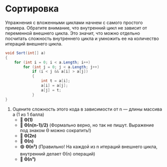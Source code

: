 # Сортировка

Упражнения с вложенными циклами начнем с самого простого примера. Обратите внимание, что внутренний цикл не зависит от переменной внешнего цикла. Это значит, что можно отдельно посчитать сложность внутреннего цикла и умножить ее на количество итераций внешнего цикла.

```cs
void Sort(int[] a)
{
    for (int i = 0; i < a.Length; i++)
        for (int j = 0; j < a.Length; j++)
            if (i < j && a[i] > a[j])
            {
                int t = a[i];
                a[i] = a[j];
                a[j] = t;
            }
}
```

1. Оцените сложность этого кода в зависимости от n — длины массива a (1 из 1 балла)
   * 🔴 **Θ(1)**
   * 🔴 **Θ(n(n-1)/2)** (Формально верно, но так не пишут. Выражение под знаком Θ можно сократить!)
   * 🔴 **Θ(2n)**
   * 🔴 **Θ(n)**
   * 🟢 **Θ(n²)** (Правильно! На каждой из n итераций внешнего цикла, внутренний делает Θ(n) операций)
   * 🔴 **Θ(n³)**
